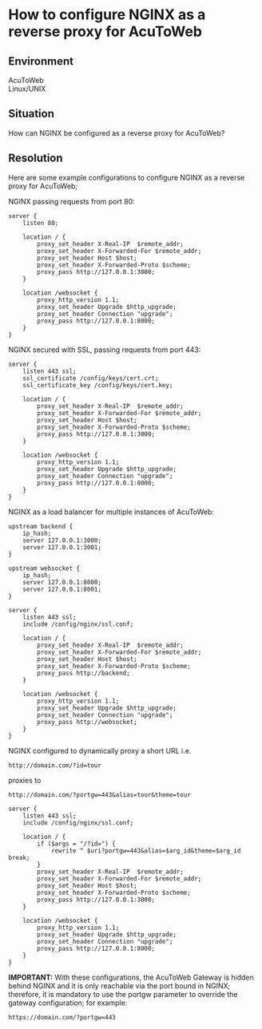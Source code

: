# How to configure NGINX as a reverse proxy for AcuToWeb
## Environment
AcuToWeb    
Linux/UNIX  

## Situation
How can NGINX be configured as a reverse proxy for AcuToWeb?  

## Resolution
Here are some example configurations to configure NGINX as a reverse proxy for AcuToWeb;

NGINX passing requests from port 80:  
```
server {
    listen 80;

    location / {
        proxy_set_header X-Real-IP  $remote_addr;
        proxy_set_header X-Forwarded-For $remote_addr;
        proxy_set_header Host $host;
        proxy_set_header X-Forwarded-Proto $scheme;
        proxy_pass http://127.0.0.1:3000;
    }
    
    location /websocket {
        proxy_http_version 1.1;
        proxy_set_header Upgrade $http_upgrade;
        proxy_set_header Connection "upgrade";
        proxy_pass http://127.0.0.1:8000;
    }
}
```

NGINX secured with SSL, passing requests from port 443: 
```
server {
    listen 443 ssl;
    ssl_certificate /config/keys/cert.crt;
    ssl_certificate_key /config/keys/cert.key;

    location / {
        proxy_set_header X-Real-IP  $remote_addr;
        proxy_set_header X-Forwarded-For $remote_addr;
        proxy_set_header Host $host;
        proxy_set_header X-Forwarded-Proto $scheme;
        proxy_pass http://127.0.0.1:3000;
    }

    location /websocket {
        proxy_http_version 1.1;
        proxy_set_header Upgrade $http_upgrade;
        proxy_set_header Connection "upgrade";
        proxy_pass http://127.0.0.1:8000;
    }
}
```

NGINX as a load balancer for multiple instances of AcuToWeb:
```
upstream backend {
    ip_hash;
    server 127.0.0.1:3000;
    server 127.0.0.1:3001;
}

upstream websocket {
    ip_hash;
    server 127.0.0.1:8000;
    server 127.0.0.1:8001;
}

server {
    listen 443 ssl;
    include /config/nginx/ssl.conf;

    location / {
        proxy_set_header X-Real-IP  $remote_addr;
        proxy_set_header X-Forwarded-For $remote_addr;
        proxy_set_header Host $host;
        proxy_set_header X-Forwarded-Proto $scheme;
        proxy_pass http://backend;
    }

    location /websocket {
        proxy_http_version 1.1;
        proxy_set_header Upgrade $http_upgrade;
        proxy_set_header Connection "upgrade";
        proxy_pass http://websocket;
    }
}
```

NGINX configured to dynamically proxy a short URL i.e.  
```
http://domain.com/?id=tour  
```
proxies to  
```
http://domain.com/?portgw=443&alias=tour&theme=tour  
```
```
server {
    listen 443 ssl;
    include /config/nginx/ssl.conf;

    location / {
        if ($args = "/?id=") {
            rewrite ^ $uri?portgw=443&alias=$arg_id&theme=$arg_id break;
        }
        proxy_set_header X-Real-IP  $remote_addr;
        proxy_set_header X-Forwarded-For $remote_addr;
        proxy_set_header Host $host;
        proxy_set_header X-Forwarded-Proto $scheme;
        proxy_pass http://127.0.0.1:3000;
    }

    location /websocket {
        proxy_http_version 1.1;
        proxy_set_header Upgrade $http_upgrade;
        proxy_set_header Connection "upgrade";
        proxy_pass http://127.0.0.1:8000;
    }
}
```

**IMPORTANT:** With these configurations, the AcuToWeb Gateway is hidden behind NGINX and it is only reachable via the port bound in NGINX; therefore, it is mandatory to use the portgw parameter to override the gateway configuration; for example:  

```
https://domain.com/?portgw=443
```